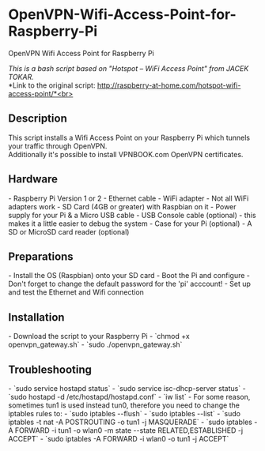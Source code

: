 # OpenVPN-Wifi-Access-Point-for-Raspberry-Pi
OpenVPN Wifi Access Point for Raspberry Pi

*This is a bash script based on "Hotspot – WiFi Access Point" from JACEK TOKAR.* <br>
*Link to the original script: http://raspberry-at-home.com/hotspot-wifi-access-point/*<br>

<h2>Description</h2>

This script installs a Wifi Access Point on your Raspberry Pi which tunnels your traffic through OpenVPN.<br>
Additionally it's possible to install VPNBOOK.com OpenVPN certificates.<br>

<h2>Hardware</h2> 
- Raspberry Pi Version 1 or 2
- Ethernet cable
- WiFi adapter - Not all WiFi adapters work
- SD Card (4GB or greater) with Raspbian on it
- Power supply for your Pi & a Micro USB cable
- USB Console cable (optional) - this makes it a little easier to debug the system
- Case for your Pi (optional)
- A SD or MicroSD card reader (optional)

<h2>Preparations</h2>
- Install the OS (Raspbian) onto your SD card
- Boot the Pi and configure 
- Don't forget to change the default password for the 'pi' acccount!
- Set up and test the Ethernet and Wifi connection

<h2>Installation</h2>
- Download the script to your Raspberry Pi
- `chmod +x openvpn_gateway.sh`
- `sudo ./openvpn_gateway.sh`

<h2>Troubleshooting</h2>
- `sudo service hostapd status`
- `sudo service isc-dhcp-server status`
- `sudo hostapd -d /etc/hostapd/hostapd.conf`
- `iw list`
- For some reason, sometimes tun1 is used instead tun0, therefore you need to change the iptables rules to:
  - `sudo iptables --flush`
  - `sudo iptables --list`
  - `sudo iptables -t nat -A POSTROUTING -o tun1 -j MASQUERADE`
  - `sudo iptables -A FORWARD -i tun1 -o wlan0 -m state --state RELATED,ESTABLISHED -j ACCEPT`
  - `sudo iptables -A FORWARD -i wlan0 -o tun1 -j ACCEPT`
